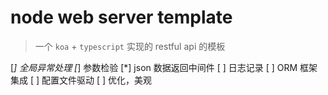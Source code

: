 # node web server template

> 一个 `koa` + `typescript` 实现的 restful api 的模板

[*] 全局异常处理
[*] 参数检验
[*] json 数据返回中间件
[ ] 日志记录
[ ] ORM 框架集成
[ ] 配置文件驱动
[ ] 优化，美观
